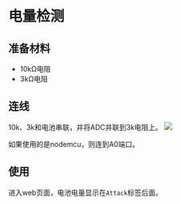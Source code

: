 # 电量检测

## 准备材料
-	10kΩ电阻
-	3kΩ电阻

## 连线
10k、3k和电池串联，并将ADC并联到3k电阻上。
![](https://rehtt.com/usr/uploads/2021/05/2537080732.png)

如果使用的是nodemcu，则连到A0端口。

## 使用
进入web页面，电池电量显示在`Attack`标签后面。